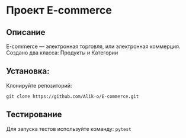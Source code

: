 # Проект E-commerce

## Описание

E-commerce — электронная торговля, или электронная коммерция.  
Создано два класса: Продукты и Категории

## Установка:

Клонируйте репозиторий:
```
git clone https://github.com/Alik-o/E-commerce.git
```
## Тестирование

Для запуска тестов используйте команду:
`pytest`